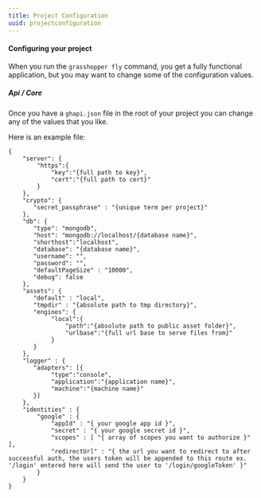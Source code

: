 ```yaml
---
title: Project Configuration
uuid: projectconfiguration
---
```


#### Configuring your project


When you run the `grasshopper fly` command, you get a fully functional application, but you may want to change some of the configuration values.


##### Api / Core

Once you have a `ghapi.json` file in the root of your project you can change any of the values that you like.

Here is an example file:


    {
        "server": {
            "https":{
                "key":"{full path to key}",
                "cert":"{full path to cert}"
            }
        },
        "crypto": {
           "secret_passphrase" : "{unique term per project}"
        },
        "db": {
           "type": "mongodb",
           "host": "mongodb://localhost/{database name}",
           "shorthost":"localhost",
           "database": "{database name}",
           "username": "",
           "password": "",
           "defaultPageSize" : "10000",
           "debug": false
        },
        "assets": {
           "default" : "local",
           "tmpdir" : "{absolute path to tmp directory}",
           "engines": {
                "local":{
                    "path":"{absolute path to public asset folder}",
                    "urlbase":"{full url base to serve files from}"
                }
           }
        },
        "logger" : {
           "adapters": [{
                "type":"console",
                "application":"{application name}",
                "machine":"{machine name}"
           }]
        },
        "identities" : {
            "google" : {
                "appId" : "{ your google app id }",
                "secret" : "{ your google secret id }",
                "scopes" : [ "{ array of scopes you want to authorize }" ],
                "redirectUrl" : "{ the url you want to redirect to after successful auth, the users token will be appended to this route ex. '/login' entered here will send the user to '/login/googleToken' }"
            }
        }
    }
